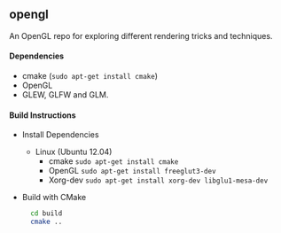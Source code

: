 ## opengl

An OpenGL repo for exploring different rendering tricks and techniques.


#### Dependencies
 * cmake  (`sudo apt-get install cmake`)
 * OpenGL
  * GLEW, GLFW and GLM.

#### Build Instructions
  * Install Dependencies
    * Linux (Ubuntu 12.04)
      * cmake
        `sudo apt-get install cmake`
      * OpenGL
        `sudo apt-get install freeglut3-dev`
      * Xorg-dev
        `sudo apt-get install xorg-dev libglu1-mesa-dev`
        
  * Build with CMake
    ```bash
      cd build
      cmake ..
    ```
